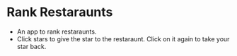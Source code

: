 # Rank Restaraunts

- An app to rank restaraunts.
- Click stars to give the star to the restaraunt. Click on it again to take
  your star back.
